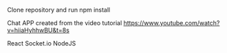 
Clone repository and run npm install

Chat APP created from the video tutorial https://www.youtube.com/watch?v=hiiaHyhhwBU&t=8s

React
Socket.io
NodeJS




